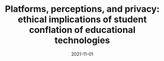 ---
types: ["publication"]
date: 2021-11-01
layout: publication
publication_types: "conference roundtable"
title: "Platforms, perceptions, and privacy: ethical implications of student conflation of educational technologies"
co-authors: ["Daniela DiGiacomo","Sarah Barriage"]
outlets: ["Association for Educational Communications and Technology"]
projects: ["digital platforms in Kentucky schools"]
topics: ["ClassDojo","critical educational technology","ethics","privacy","niche online platforms"]
methods: ["survey","descriptive statistics","qualitative coding"]
link: ""
link_type: "preprint" 
summary: ""
citation: '<strong>Greenhalgh</strong>, S. P., DiGiacomo, D., & Barriage, S. (2021, November). <em>ClassDojo and the conflation of educational technology platforms</em>. Roundtable presented at the meeting of the Association for Educational Communications and Technology International Convention.'
---